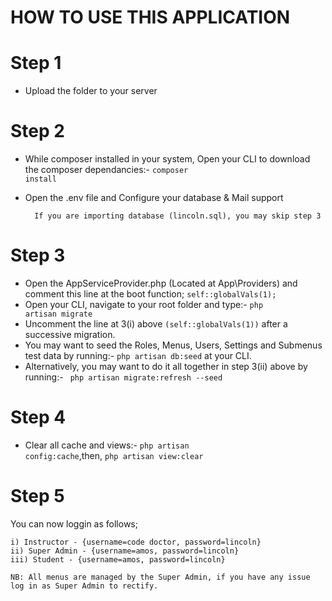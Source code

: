 HOW TO USE THIS APPLICATION
===========================================================================================
# Step 1
- Upload the folder to your server

# Step 2
- While composer installed in your system, Open your CLI to download the composer dependancies:- <code>composer install</code>		
- Open the .env file and Configure your database & Mail support

		If you are importing database (lincoln.sql), you may skip step 3

# Step 3
- Open the AppServiceProvider.php (Located at App\Providers) and comment this line at the boot function; <code>self::globalVals(1);</code>
- Open your CLI, navigate to your root folder and type:- <code>php artisan migrate</code>
- Uncomment the line at 3(i) above <code>(self::globalVals(1))</code> after a successive migration.
- You may want to seed the Roles, Menus, Users, Settings and Submenus test data by running:- <code>php artisan db:seed</code> at your CLI. 
- Alternatively, you may want to do it all together in step 3(ii) above by running:- <code> php artisan migrate:refresh --seed </code>

# Step 4
- Clear all cache and views:- <code>php artisan config:cache</code>,then, <code>php artisan view:clear</code>

# Step 5
You can now loggin as follows;

	i) Instructor - {username=code doctor, password=lincoln}
	ii) Super Admin - {username=amos, password=lincoln}
	iii) Student - {username=amos, password=lincoln}

	NB: All menus are managed by the Super Admin, if you have any issue log in as Super Admin to rectify.